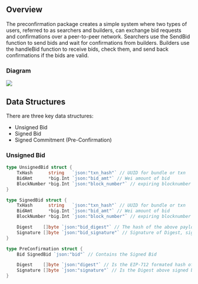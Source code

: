 ## Overview

The preconfirmation package creates a simple system where two types of users, referred to as searchers and builders, can exchange bid requests and confirmations over a peer-to-peer network. Searchers use the SendBid function to send bids and wait for confirmations from builders. Builders use the handleBid function to receive bids, check them, and send back confirmations if the bids are valid. 

### Diagram
![](preconf-mc.png)


## Data Structures

There are three key data structures:
- Unsigned Bid
- Signed Bid
- Signed Commitment (Pre-Confirmation)

### Unsigned Bid

```go
type UnsignedBid struct {
	TxHash      string   `json:"txn_hash"` // UUID for bundle or txn
	BidAmt      *big.Int `json:"bid_amt"` // Wei amount of bid
	BlockNumber *big.Int `json:"block_number"` // expiring blocknumber
}
```

```go
type SignedBid struct {
	TxHash      string   `json:"txn_hash"` // UUID for bundle or txn
	BidAmt      *big.Int `json:"bid_amt"` // Wei amount of bid
	BlockNumber *big.Int `json:"block_number"` // expiring blocknumber

	Digest    []byte `json:"bid_digest"` // The hash of the above payload encoded in EIP-712 format
	Signature []byte `json:"bid_signature"` // Signature of Digest, signed by the User Private Key
}
```

```go
type PreConfirmation struct {
	Bid SignedBid `json:"bid"` // Contains the Signed Bid

	Digest    []byte `json:"digest"` // Is the EIP-712 formated hash of the signed bid
	Signature []byte `json:"signature"` // Is the Digest above signed by the provider private key
}

```